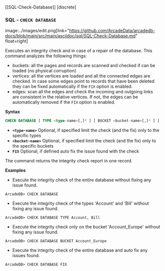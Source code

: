 [[SQL-Check-Database]]
[discrete]

### SQL - `CHECK DATABASE`

image:../images/edit.png[link="https://github.com/ArcadeData/arcadedb-docs/blob/main/src/main/asciidoc/sql/SQL-Check-Database.md" float=right]

Executes an integrity check and in case of a repair of the database. This command analyzes the following things:

- buckets: all the pages and records are scanned and checked if can be loaded (no physical corruption)
- vertices: all the vertices are loaded and all the connected edges are checked. In case some edges point to records that have been
  deleted they can be fixed automatically if the `FIX` option is enabled.
- edges: scan all the edges and check the incoming and outgoing links are consistent in the relative vertices. If not, the edges can
  be automatically removed if the `FIX` option is enabled.

**Syntax**

```sql
CHECK DATABASE [ TYPE <type-name>[,]* ] [ BUCKET <bucket-name>[,]* ] [ FIX ]
```

- **`<type-name>`** Optional, if specified limit the check (and the fix) only to the specific types
- **`<bucket-name>`** Optional, if specified limit the check (and the fix) only to the specific buckets
- **`FIX`** Optional, if defined auto fix the issue found with the check

The command returns the integrity check report in one record.

**Examples**

- Execute the integrity check of the entire database without fixing any issue found.

```
ArcadeDB> CHECK DATABASE
```

- Execute the integrity check of the types 'Account' and 'Bill' without fixing any issue found.

```
ArcadeDB> CHECK DATABASE TYPE Account, Bill
```

- Execute the integrity check only on the bucket 'Account_Europe' without fixing any issue found.

```
ArcadeDB> CHECK DATABASE BUCKET Account_Europe
```

- Execute the integrity check of the entire database and auto fix any issues found.

```
ArcadeDB> CHECK DATABASE FIX
```

